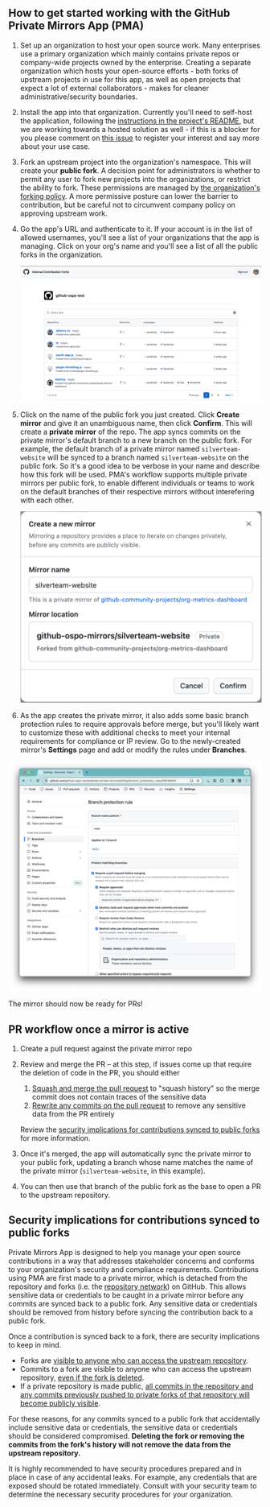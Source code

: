 ## How to get started working with the GitHub Private Mirrors App (PMA)

1. Set up an organization to host your open source work. Many enterprises use a primary organization which mainly contains private repos or company-wide projects owned by the enterprise. Creating a separate organization which hosts your open-source efforts - both forks of upstream projects in use for this app, as well as open projects that expect a lot of external collaborators - makes for cleaner administrative/security boundaries.

2. Install the app into that organization. Currently you'll need to self-host the application, following the [instructions in the project's README](../README.md), but we are working towards a hosted solution as well - if this is a blocker for you please comment on [this issue](https://github.com/github-community-projects/private-mirrors/issues/122) to register your interest and say more about your use case.

3. Fork an upstream project into the organization's namespace. This will create your **public fork**. A decision point for administrators is whether to permit any user to fork new projects into the organizations, or restrict the ability to fork. These permissions are managed by [the organization's forking policy](https://docs.github.com/en/enterprise-cloud@latest/organizations/managing-organization-settings/managing-the-forking-policy-for-your-organization). A more permissive posture can lower the barrier to contribution, but be careful not to circumvent company policy on approving upstream work.

4. Go the app's URL and authenticate to it. If your account is in the list of allowed usernames, you'll see a list of your organizations that the app is managing. Click on your org's name and you'll see a list of all the public forks in the organization.

   ![List of public forks inside the organization](images/public-forks-inside-org.png)

5. Click on the name of the public fork you just created. Click **Create mirror** and give it an unambiguous name, then click **Confirm**. This will create a **private mirror** of the repo. The app syncs commits on the private mirror's default branch to a new branch on the public fork. For example, the default branch of a private mirror named `silverteam-website` will be synced to a branch named `silverteam-website` on the public fork. So it's a good idea to be verbose in your name and describe how this fork will be used. PMA's workflow supports multiple private mirrors per public fork, to enable different individuals or teams to work on the default branches of their respective mirrors without interefering with each other.

   ![Dialog showing creation of new private mriror](images/create-new-mirror.png)

6. As the app creates the private mirror, it also adds some basic branch protection rules to require approvals before merge, but you'll likely want to customize these with additional checks to meet your internal requirements for compliance or IP review. Go to the newly-created mirror's **Settings** page and add or modify the rules under **Branches**.

![Branch protection rules in the private mirror's settings](images/branch-protection.png)

The mirror should now be ready for PRs!

## PR workflow once a mirror is active

1. Create a pull request against the private mirror repo

2. Review and merge the PR – at this step, if issues come up that require the deletion of code in the PR, you should either

   1. [Squash and merge the pull request](https://docs.github.com/en/pull-requests/collaborating-with-pull-requests/incorporating-changes-from-a-pull-request/about-pull-request-merges#squash-and-merge-your-commits) to "squash history" so the merge commit does not contain traces of the sensitive data
   1. [Rewrite any commits on the pull request](https://git-scm.com/book/en/v2/Git-Tools-Rewriting-History) to remove any sensitive data from the PR entirely

   Review the [security implications for contributions synced to public forks](#security-implications-for-contributions-synced-to-public-forks) for more information.

3. Once it's merged, the app will automatically sync the private mirror to your public fork, updating a branch whose name matches the name of the private mirror (`silverteam-website`, in this example).

4. You can then use that branch of the public fork as the base to open a PR to the upstream repository.

## Security implications for contributions synced to public forks

Private Mirrors App is designed to help you manage your open source contributions in a way that addresses stakeholder concerns and conforms to your organization's security and compliance requirements. Contributions using PMA are first made to a private mirror, which is detached from the repository and forks (i.e. the [repository network](https://docs.github.com/en/repositories/viewing-activity-and-data-for-your-repository/understanding-connections-between-repositories)) on GitHub. This allows sensitive data or credentials to be caught in a private mirror before any commits are synced back to a public fork. Any sensitive data or credentials should be removed from history before syncing the contribution back to a public fork.

Once a contribution is synced back to a fork, there are security implications to keep in mind.

- Forks are [visible to anyone who can access the upstream repository](https://docs.github.com/en/pull-requests/collaborating-with-pull-requests/working-with-forks/about-permissions-and-visibility-of-forks#about-visibility-of-forks).
- Commits to a fork are visible to anyone who can access the upstream repository, [even if the fork is deleted](https://docs.github.com/en/pull-requests/collaborating-with-pull-requests/working-with-forks/about-permissions-and-visibility-of-forks#important-security-considerations).
- If a private repository is made public, [all commits in the repository and any commits previously pushed to private forks of that repository will become publicly visible](https://docs.github.com/en/pull-requests/collaborating-with-pull-requests/working-with-forks/what-happens-to-forks-when-a-repository-is-deleted-or-changes-visibility#changing-a-private-repository-to-a-public-repository).

For these reasons, for any commits synced to a public fork that accidentally include sensitive data or credentials, the sensitive data or credentials should be considered compromised. **Deleting the fork or removing the commits from the fork's history will not remove the data from the upstream repository.**

It is highly recommended to have security procedures prepared and in place in case of any accidental leaks. For example, any credentials that are exposed should be rotated immediately. Consult with your security team to determine the necessary security procedures for your organization.
